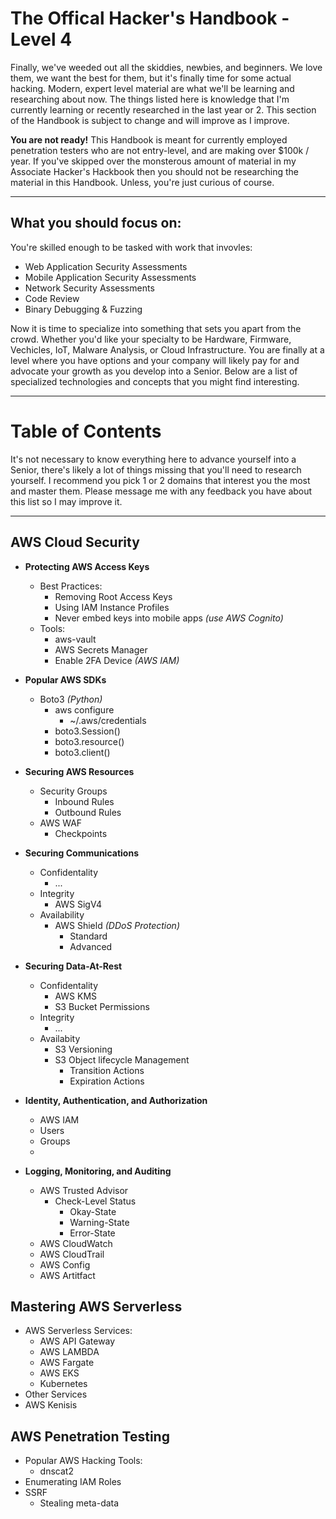 # The Offical Hacker's Handbook - Level 4
Finally, we've weeded out all the skiddies, newbies, and beginners.  We love them, we want the best for them, but it's finally time for some actual hacking.  Modern, expert level material are what we'll be learning and researching about now.  The things listed here is knowledge that I'm currently learning or recently researched in the last year or 2.  This section of the Handbook is subject to change and will improve as I improve.

**You are not ready!** This Handbook is meant for currently employed penetration testers who are not entry-level, and are making over $100k / year.  If you've skipped over the monsterous amount of material in my Associate Hacker's Hackbook then you should not be researching the material in this Handbook.  Unless, you're just curious of course.

-------

## What you should focus on:
You're skilled enough to be tasked with work that invovles:
  * Web Application Security Assessments
  * Mobile Application Security Assessments
  * Network Security Assessments
  * Code Review
  * Binary Debugging & Fuzzing
  
Now it is time to specialize into something that sets you apart from the crowd.  Whether you'd like your specialty to be Hardware, Firmware, Vechicles, IoT, Malware Analysis, or Cloud Infrastructure.  You are finally at a level where you have options and your company will likely pay for and advocate your growth as you develop into a Senior.  Below are a list of specialized technologies and concepts that you might find interesting.
  
-------
# Table of Contents
It's not necessary to know everything here to advance yourself into a Senior, there's likely a lot of things missing that you'll need to research yourself.  I recommend you pick 1 or 2 domains that interest you the most and master them. Please message me with any feedback you have about this list so I may improve it.

---------------------------
## AWS Cloud Security
 * **Protecting AWS Access Keys**
   * Best Practices:
     * Removing Root Access Keys
     * Using IAM Instance Profiles
     * Never embed keys into mobile apps _(use AWS Cognito)_
   * Tools:
     * aws-vault
     * AWS Secrets Manager
     * Enable 2FA Device _(AWS IAM)_
     
 * **Popular AWS SDKs**
   * Boto3 _(Python)_
     * aws configure
       * ~/.aws/credentials
     * boto3.Session()
     * boto3.resource()
     * boto3.client()
   
 * **Securing AWS Resources**
   * Security Groups
     * Inbound Rules
     * Outbound Rules
   * AWS WAF
     * Checkpoints

     
 * **Securing Communications**
   * Confidentality
     * ...
   * Integrity
     * AWS SigV4
   * Availability
     * AWS Shield _(DDoS Protection)_
       * Standard
       * Advanced
   
 * **Securing Data-At-Rest**
   * Confidentality
     * AWS KMS
     * S3 Bucket Permissions
   * Integrity
     * ...
   * Availabity
     * S3 Versioning
     * S3 Object lifecycle Management
       * Transition Actions
       * Expiration Actions
       
 * **Identity, Authentication, and Authorization**
   * AWS IAM
    * Users
    * Groups
    * 
  
 * **Logging, Monitoring, and Auditing**
   * AWS Trusted Advisor
     * Check-Level Status
       * Okay-State
       * Warning-State
       * Error-State
   * AWS CloudWatch
   * AWS CloudTrail
   * AWS Config
   * AWS Artitfact


## Mastering AWS Serverless
 * AWS Serverless Services:
   * AWS API Gateway
   * AWS LAMBDA
   * AWS Fargate
   * AWS EKS
    * Kubernetes
 * Other Services
  * AWS Kenisis
 
## AWS Penetration Testing
 * Popular AWS Hacking Tools:
   * dnscat2
 * Enumerating IAM Roles
 * SSRF
   * Stealing meta-data
 
